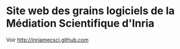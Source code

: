 # Site web des grains logiciels de la Médiation Scientifique d'Inria

Voir http://inriamecsci.github.com